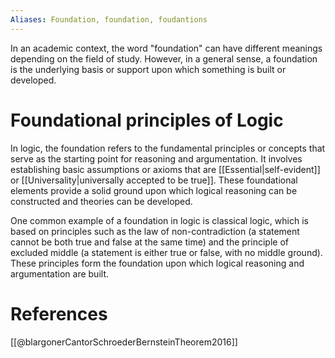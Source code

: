 ```yaml
---
Aliases: Foundation, foundation, foudantions
---
```


In an academic context, the word "foundation" can have different meanings depending on the field of study. However, in a general sense, a foundation is the underlying basis or support upon which something is built or developed.

# Foundational principles of Logic
In logic, the foundation refers to the fundamental principles or concepts that serve as the starting point for reasoning and argumentation. It involves establishing basic assumptions or axioms that are [[Essential|self-evident]] or [[Universality|universally accepted to be true]]. These foundational elements provide a solid ground upon which logical reasoning can be constructed and theories can be developed.

One common example of a foundation in logic is classical logic, which is based on principles such as the law of non-contradiction (a statement cannot be both true and false at the same time) and the principle of excluded middle (a statement is either true or false, with no middle ground). These principles form the foundation upon which logical reasoning and argumentation are built.

# References
[[@blargonerCantorSchroederBernsteinTheorem2016]]
